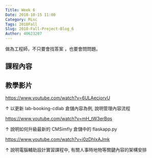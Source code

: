 ```yaml
---
Title: Week 6
Date: 2018-10-15 11:00
Category: Misc
Tags: 2018Fall
Slug: 2018-Fall-Project-Blog_6
Author: 40623207
---
```


做為工程師，不只要會找答案 ，也要會問問題。

<!-- PELICAN_END_SUMMARY -->

課程內容
----



教學影片
----

https://www.youtube.com/watch?v=6ULAecjorvU

↑ 以更新 lab-booking-cdlab 倉儲內容為例, 說明管理內容流程

https://www.youtube.com/watch?v=mH_tW3erBqs

↑ 說明如何升級最新的 CMSimfly 倉儲中的 flaskapp.py

https://www.youtube.com/watch?v=i0zDhlxAJmk

↑ 說明電腦輔助設計實習課程中, 有關人事時地物等關鍵內容的架構安排

